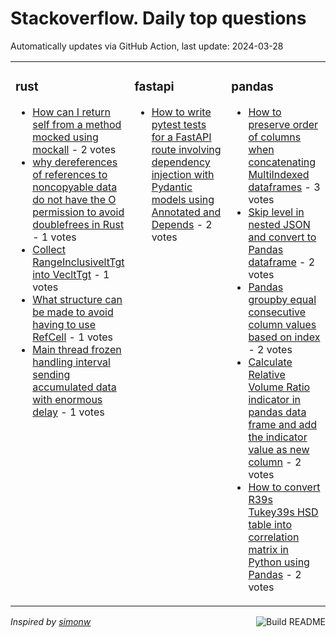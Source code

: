 # Stackoverflow. Daily top questions 

Automatically updates via GitHub Action, last update: <!-- date starts -->2024-03-28<!-- date ends -->


<table><tr><td valign="top" width="33%">

### rust
<!-- rust starts -->
* [How can I return self from a method mocked using mockall](https://stackoverflow.com/questions/78233770/how-can-i-return-self-from-a-method-mocked-using-mockall) - 2 votes
* [why dereferences of references to noncopyable data do not have the O permission to avoid doublefrees in Rust](https://stackoverflow.com/questions/78235559/why-dereferences-of-references-to-non-copyable-data-do-not-have-the-o-permission) - 1 votes
* [Collect RangeInclusiveltTgt into VecltTgt](https://stackoverflow.com/questions/78233709/collect-rangeinclusivet-into-vect) - 1 votes
* [What structure can be made to avoid having to use RefCell](https://stackoverflow.com/questions/78231106/what-structure-can-be-made-to-avoid-having-to-use-refcell) - 1 votes
* [Main thread frozen handling interval sending accumulated data with enormous delay](https://stackoverflow.com/questions/78237609/main-thread-frozen-handling-interval-sending-accumulated-data-with-enormous-del) - 1 votes
<!-- rust ends -->
</td><td valign="top" width="34%">


### fastapi
<!-- fastapi starts -->
* [How to write pytest tests for a FastAPI route involving dependency injection with Pydantic models using Annotated and Depends](https://stackoverflow.com/questions/78238988/how-to-write-pytest-tests-for-a-fastapi-route-involving-dependency-injection-wit) - 2 votes
<!-- fastapi ends -->
</td><td valign="top" width="34%">


### pandas
<!-- pandas starts -->
* [How to preserve order of columns when concatenating MultiIndexed dataframes](https://stackoverflow.com/questions/78231390/how-to-preserve-order-of-columns-when-concatenating-multi-indexed-dataframes) - 3 votes
* [Skip level in nested JSON and convert to Pandas dataframe](https://stackoverflow.com/questions/78231207/skip-level-in-nested-json-and-convert-to-pandas-dataframe) - 2 votes
* [Pandas groupby equal consecutive column values based on index](https://stackoverflow.com/questions/78237545/pandas-groupby-equal-consecutive-column-values-based-on-index) - 2 votes
* [Calculate Relative Volume Ratio indicator in pandas data frame and add the indicator value as new column](https://stackoverflow.com/questions/78233914/calculate-relative-volume-ratio-indicator-in-pandas-data-frame-and-add-the-indic) - 2 votes
* [How to convert R39s Tukey39s HSD table into correlation matrix in Python using Pandas](https://stackoverflow.com/questions/78238674/how-to-convert-rs-tukeys-hsd-table-into-correlation-matrix-in-python-using-pan) - 2 votes
<!-- pandas ends -->
</td></tr></table>

<a href="https://github.com/hp0404/hp0404/actions"><img src="https://github.com/hp0404/hp0404/workflows/Build%20README/badge.svg" align="right" alt="Build README"></a> <p>*Inspired by  [simonw](https://github.com/simonw/simonw)*</p>
